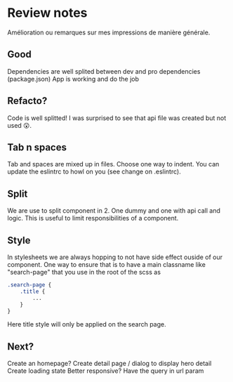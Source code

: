 # Review notes
Amélioration ou remarques sur mes impressions de manière générale.

## Good
Dependencies are well splited between dev and pro dependencies (package.json)
App is working and do the job

## Refacto?
Code is well splitted! I was surprised to see that api file was created but not used 😲.

## Tab n spaces
Tab and spaces are mixed up in files. Choose one way to indent.
You can update the eslintrc to howl on you (see change on .eslintrc).

## Split
We are use to split component in 2. One dummy and one with api call and logic.
This is useful to limit responsibilities of a component.

## Style
In stylesheets we are always hopping to not have side effect ouside of our component.
One way to ensure that is to have a main classname like "search-page" that you use in the root of the scss as
````scss
.search-page {
    .title {
        ...
    }
}
````

Here title style will only be applied on the search page.


## Next?
Create an homepage?
Create detail page / dialog to display hero detail
Create loading state
Better responsive?
Have the query in url param